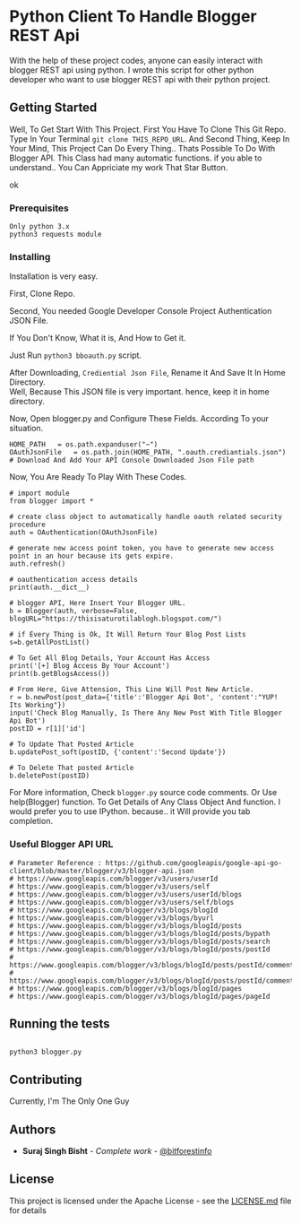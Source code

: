 # Python Client To Handle Blogger REST Api

With the help of these project codes, anyone can easily interact with blogger REST api using python. I wrote this script for other python developer who want to use blogger REST api with their python project. 

## Getting Started

Well, To Get Start With This Project. First You Have To Clone This Git Repo. Type In Your Terminal `git clone THIS_REPO_URL`.
And Second Thing, Keep In Your Mind, This Project Can Do Every Thing.. Thats Possible To Do With Blogger API. This Class had many automatic functions.
if you able to understand.. You Can Appriciate my work That Star Button.

ok 

### Prerequisites

```
Only python 3.x
python3 requests module

```

### Installing

Installation is very easy. 

First, Clone Repo.  

Second, You needed Google Developer Console Project Authentication JSON File.  

If You Don't Know, What it is, And How to Get it.  

Just Run `python3 bboauth.py` script.  

After Downloading, `Crediential Json File`, Rename it And Save It In Home Directory.  
Well, Because This JSON file is very important. hence, keep it in home directory.

Now, Open blogger.py and Configure These Fields. According To your situation.

```
HOME_PATH   = os.path.expanduser("~")
OAuthJsonFile   = os.path.join(HOME_PATH, ".oauth.crediantials.json") # Download And Add Your API Console Downloaded Json File path
``` 

Now, You Are Ready To Play With These Codes.
```
# import module
from blogger import *

# create class object to automatically handle oauth related security procedure
auth = OAuthentication(OAuthJsonFile)

# generate new access point token, you have to generate new access point in an hour because its gets expire.
auth.refresh() 

# oauthentication access details
print(auth.__dict__)

# blogger API, Here Insert Your Blogger URL.
b = Blogger(auth, verbose=False, blogURL="https://thisisaturotilablogh.blogspot.com/")

# if Every Thing is Ok, It Will Return Your Blog Post Lists
s=b.getAllPostList()

# To Get All Blog Details, Your Account Has Access
print('[+] Blog Access By Your Account')
print(b.getBlogsAccess())

# From Here, Give Attension, This Line Will Post New Article.
r = b.newPost(post_data={'title':'Blogger Api Bot', 'content':"YUP! Its Working"})
input('Check Blog Manually, Is There Any New Post With Title Blogger Api Bot')
postID = r[1]['id']
    
# To Update That Posted Article
b.updatePost_soft(postID, {'content':'Second Update'})

# To Delete That posted Article
b.deletePost(postID)

```

For More information, Check `blogger.py` source code comments. Or Use help(Blogger) function. To Get Details of Any Class Object And function.
I would prefer you to use IPython. because.. it Will provide you tab completion.


### Useful Blogger API URL

```
# Parameter Reference : https://github.com/googleapis/google-api-go-client/blob/master/blogger/v3/blogger-api.json    
# https://www.googleapis.com/blogger/v3/users/userId
# https://www.googleapis.com/blogger/v3/users/self
# https://www.googleapis.com/blogger/v3/users/userId/blogs
# https://www.googleapis.com/blogger/v3/users/self/blogs
# https://www.googleapis.com/blogger/v3/blogs/blogId
# https://www.googleapis.com/blogger/v3/blogs/byurl
# https://www.googleapis.com/blogger/v3/blogs/blogId/posts
# https://www.googleapis.com/blogger/v3/blogs/blogId/posts/bypath
# https://www.googleapis.com/blogger/v3/blogs/blogId/posts/search
# https://www.googleapis.com/blogger/v3/blogs/blogId/posts/postId
# https://www.googleapis.com/blogger/v3/blogs/blogId/posts/postId/comments
# https://www.googleapis.com/blogger/v3/blogs/blogId/posts/postId/comments/commentId
# https://www.googleapis.com/blogger/v3/blogs/blogId/pages
# https://www.googleapis.com/blogger/v3/blogs/blogId/pages/pageId

```



## Running the tests

```

python3 blogger.py

```


## Contributing

Currently, I'm The Only One Guy

## Authors

* **Suraj Singh Bisht** - *Complete work* - [@bitforestinfo](https://github.com/surajsinghbisht054)

## License

This project is licensed under the Apache License - see the [LICENSE.md](LICENSE.md) file for details


